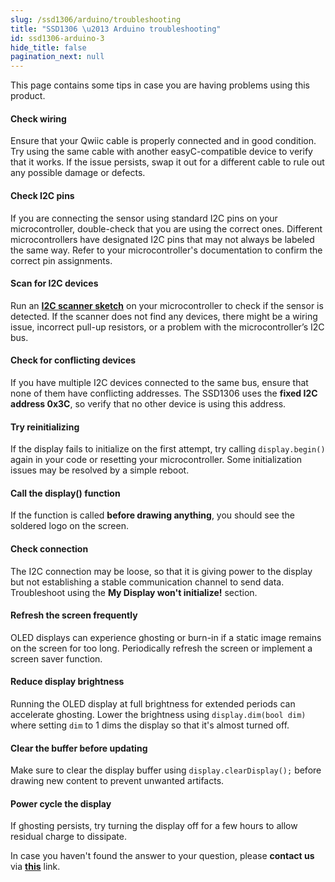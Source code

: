 ```yaml
---
slug: /ssd1306/arduino/troubleshooting
title: "SSD1306 \u2013 Arduino troubleshooting"
id: ssd1306-arduino-3
hide_title: false
pagination_next: null
---
```

This page contains some tips in case you are having problems using this product.

<ExpandableSection title="My Display won't initialize!">

#### Check wiring
Ensure that your Qwiic cable is properly connected and in good condition. Try using the same cable with another easyC-compatible device to verify that it works. If the issue persists, swap it out for a different cable to rule out any possible damage or defects.

#### Check I2C pins
If you are connecting the sensor using standard I2C pins on your microcontroller, double-check that you are using the correct ones. Different microcontrollers have designated I2C pins that may not always be labeled the same way. Refer to your microcontroller's documentation to confirm the correct pin assignments.

#### Scan for I2C devices
Run an [**I2C scanner sketch**](https://github.com/SolderedElectronics/Soldered-Hacky-Codes/tree/main/I2C_Scanner) on your microcontroller to check if the sensor is detected. If the scanner does not find any devices, there might be a wiring issue, incorrect pull-up resistors, or a problem with the microcontroller’s I2C bus.

#### Check for conflicting devices
If you have multiple I2C devices connected to the same bus, ensure that none of them have conflicting addresses. The SSD1306 uses the **fixed I2C address 0x3C**, so verify that no other device is using this address.

#### Try reinitializing
If the display fails to initialize on the first attempt, try calling `display.begin()` again in your code or resetting your microcontroller. Some initialization issues may be resolved by a simple reboot.

</ExpandableSection>

<ExpandableSection title="My Display is displaying static">

#### Call the display() function
If the function is called **before drawing anything**, you should see the soldered logo on the screen.

#### Check connection
The I2C connection may be loose, so that it is giving power to the display but not establishing a stable communication channel to send data. Troubleshoot using the **My Display won't initialize!** section.

</ExpandableSection>

<ExpandableSection title="My Display has ghosting or burn-in">

#### Refresh the screen frequently
OLED displays can experience ghosting or burn-in if a static image remains on the screen for too long. Periodically refresh the screen or implement a screen saver function.

#### Reduce display brightness
Running the OLED display at full brightness for extended periods can accelerate ghosting. Lower the brightness using `display.dim(bool dim)` where setting `dim` to 1 dims the display so that it's almost turned off.

#### Clear the buffer before updating
Make sure to clear the display buffer using `display.clearDisplay();` before drawing new content to prevent unwanted artifacts.

#### Power cycle the display
If ghosting persists, try turning the display off for a few hours to allow residual charge to dissipate.

</ExpandableSection>

<InfoBox>In case you haven't found the answer to your question, please **contact us** via [**this**](https://soldered.com/contact/) link.</InfoBox>